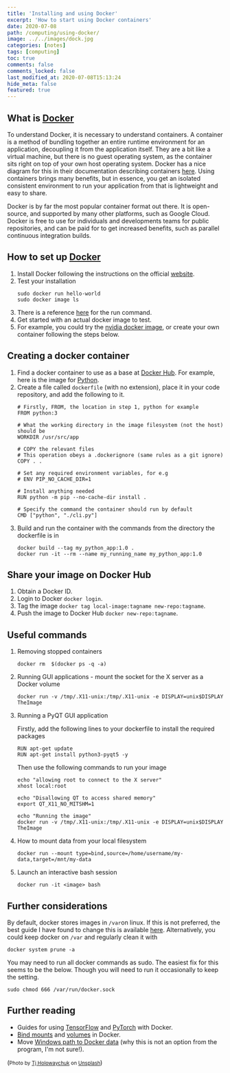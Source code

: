 ```yaml
---
title: 'Installing and using Docker'
excerpt: 'How to start using Docker containers'
date: 2020-07-08
path: /computing/using-docker/
image: ../../images/dock.jpg
categories: [notes]
tags: [computing]
toc: true
comments: false
comments_locked: false
last_modified_at: 2020-07-08T15:13:24
hide_meta: false
featured: true
---
```


## What is [Docker](https://www.docker.com/)
To understand Docker, it is necessary to understand containers. 
A container is a method of bundling together an entire runtime environment for an application, decoupling it from the application itself. 
They are a bit like a virtual machine, but there is no guest operating system, as the container sits right on top of your own host operating system.
Docker has a nice diagram for this in their documentation describing containers [here](https://www.docker.com/resources/what-container).
Using containers brings many benefits, but in essence, you get an isolated consistent environment to run your application from that is lightweight and easy to share.

Docker is by far the most popular container format out there.
It is open-source, and supported by many other platforms, such as Google Cloud.
Docker is free to use for individuals and developments teams for public repositories, and can be paid for to get increased benefits, such as parallel continuous integration builds.

## How to set up [Docker](https://www.docker.com/)
1. Install Docker following the instructions on the official [website](https://docs.docker.com/get-docker/).
2. Test your installation 
    ```shell
    sudo docker run hello-world
    sudo docker image ls
    ```
3. There is a reference [here](https://docs.docker.com/engine/reference/run/) for the run command.
4. Get started with an actual docker image to test.
5. For example, you could try the [nvidia docker image](https://github.com/NVIDIA/nvidia-docker/blob/master/README.md#quickstart), or create your own container following the steps below.


## Creating a docker container
1. Find a docker container to use as a base at [Docker Hub](https://hub.docker.com/). For example, here is the image for [Python](https://hub.docker.com/_/python).
2. Create a file called `dockerfile` (with no extension), place it in your code repository, and add the following to it.
    ```docker
    # Firstly, FROM, the location in step 1, python for example
    FROM python:3

    # What the working directory in the image filesystem (not the host) should be
    WORKDIR /usr/src/app

    # COPY the relevant files
    # This operation obeys a .dockerignore (same rules as a git ignore)
    COPY . .

    # Set any required environment variables, for e.g
    # ENV PIP_NO_CACHE_DIR=1
    
    # Install anything needed
    RUN python -m pip --no-cache-dir install .

    # Specify the command the container should run by default
    CMD ["python", "./cli.py"]
    ```
3. Build and run the container with the commands from the directory the dockerfile is in
    ```shell
    docker build --tag my_python_app:1.0 .
    docker run -it --rm --name my_running_name my_python_app:1.0
    ```

## Share your image on Docker Hub
1. Obtain a Docker ID.
2. Login to Docker `docker login`.
3. Tag the image `docker tag local-image:tagname new-repo:tagname`.
4. Push the image to Docker Hub `docker new-repo:tagname`.

## Useful commands
1. Removing stopped containers
    ```shell
    docker rm  $(docker ps -q -a)
    ```
2. Running GUI applications - mount the socket for the X server as a Docker volume
    ```shell
    docker run -v /tmp/.X11-unix:/tmp/.X11-unix -e DISPLAY=unix$DISPLAY TheImage
    ```
3. Running a PyQT GUI application

    Firstly, add the following lines to your dockerfile to install the required packages
    ```docker
    RUN apt-get update
    RUN apt-get install python3-pyqt5 -y
    ```
    Then use the following commands to run your image
    ```shell
    echo "allowing root to connect to the X server"
    xhost local:root

    echo "Disallowing QT to access shared memory"
    export QT_X11_NO_MITSHM=1

    echo "Running the image"
    docker run -v /tmp/.X11-unix:/tmp/.X11-unix -e DISPLAY=unix$DISPLAY TheImage
    ```

4. How to mount data from your local filesystem
    ```shell
    docker run --mount type=bind,source=/home/username/my-data,target=/mnt/my-data
    ```

5. Launch an interactive bash session
    ```shell
    docker run -it <image> bash
    ```

## Further considerations
By default, docker stores images in `/var`on linux.
If this is not preferred, the best guide I have found to change this is available [here](https://blog.adriel.co.nz/2018/01/25/change-docker-data-directory-in-debian-jessie/).
Alternatively, you could keep docker on `/var` and regularly clean it with
```shell
docker system prune -a
```

You may need to run all docker commands as sudo. The easiest fix for this seems to be the below. Though you will need to run it occasionally to keep the setting.
```shell
sudo chmod 666 /var/run/docker.sock
```

## Further reading
- Guides for using [TensorFlow](https://www.tensorflow.org/install/docker) and [PyTorch](https://medium.com/@zaher88abd/pytorch-with-docker-b791edd67850) with Docker.
- [Bind mounts](https://docs.docker.com/storage/bind-mounts/) and [volumes](https://docs.docker.com/storage/volumes/) in Docker.
- Move [Windows path to Docker data](https://blog.codetitans.pl/post/howto-docker-over-wsl2-location/) (why this is not an option from the program, I'm not sure!).

(<span><small>Photo by <a href="https://unsplash.com/@tjholowaychuk?utm_source=unsplash&amp;utm_medium=referral&amp;utm_content=creditCopyText">Tj Holowaychuk</a> on <a href="https://unsplash.com/s/photos/dock?utm_source=unsplash&amp;utm_medium=referral&amp;utm_content=creditCopyText">Unsplash</a></small></span>)